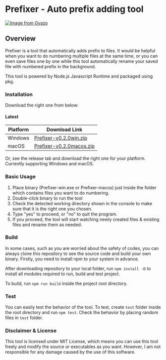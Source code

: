 # Prefixer - Auto prefix adding tool

[![Image from Gyazo](https://i.gyazo.com/f43f1b13222ebd2501cb420d18dae0bd.png)](https://gyazo.com/f43f1b13222ebd2501cb420d18dae0bd)

## Overview
Prefixer is a tool that automatically adds prefix to files. It would be helpful when you want to do numbering multiple files at the same time, or you can even save files one by one while this tool automatically rename your saved file with numbered prefix in the background.

This tool is powered by Node.js Javascript Runtime and packaged using pkg.

### Installation
Download the right one from below:
#### Latest
|Platform|Download Link|  
|---|---|
|Windows|[Prefixer-v0.2.0win.zip](https://github.com/Bistalink/Prefixer/releases/download/v0.2.0/Prefixer-v0.2.0win.zip)|
|macOS|[Prefixer-v0.2.0macos.zip](https://github.com/Bistalink/Prefixer/releases/download/v0.2.0/Prefixer-v0.2.0macos.zip)|

Or, see the release tab and download the right one for your platform. Currently supporting Windows and macOS.

### Basic Usage
1. Place binary (Prefixer-win.exe or Prefixer-macos) just inside the folder which contains files you want to do numbering.
2. Double-click binary to run the tool
3. Check the detected working directory shown in the console to make sure that it is the right one you chosen.
4. Type "yes" to proceed, or "no" to quit the program.
5. If you proceed, the tool will start watching newly created files & existing files and rename them as needed.

### Build
In some cases, such as you are worried about the safety of codes, you can always clone this repository to see the source code and build your own binary.
Firstly, you need to install npm to your system in advance.

After downloading repository to your local folder, run `npm install -D` to install all modules required to run, build and test project.

To build, run `npm run build` inside the project root directory.

### Test
You can easily test the behavior of the tool. To test, create `test` folder inside the root directory and run `npm test`. Check the behavior by placing random files in `test` folder.


### Disclaimer & License
This tool is licensed under MIT License, which means you can use this tool freely and modify the source or executables as you want. However, I am not responsible for any damage caused by the use of this software.